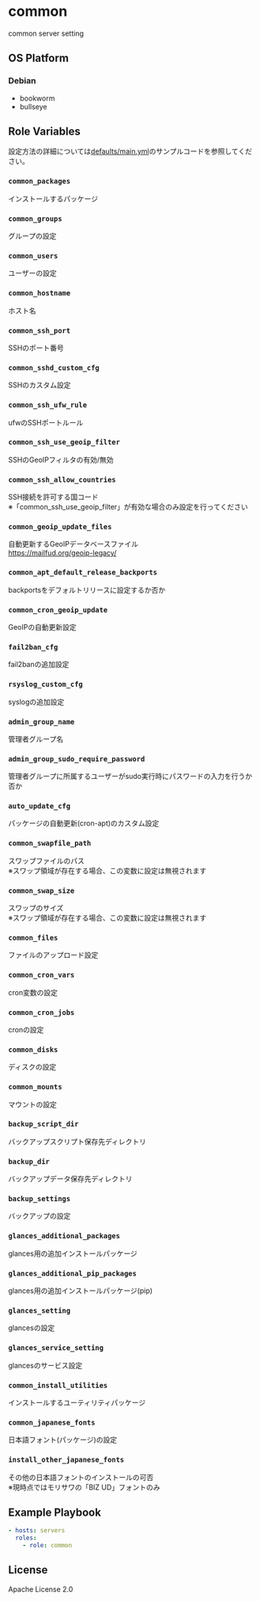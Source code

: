 common
=================

common server setting

OS Platform
-----------------

### Debian

- bookworm
- bullseye

Role Variables
--------------

設定方法の詳細については[defaults/main.yml](defaults/main.yml)のサンプルコードを参照してください。

### `common_packages`

インストールするパッケージ

### `common_groups`

グループの設定

### `common_users`

ユーザーの設定

### `common_hostname`

ホスト名

### `common_ssh_port`

SSHのポート番号

### `common_sshd_custom_cfg`

SSHのカスタム設定

### `common_ssh_ufw_rule`

ufwのSSHポートルール

### `common_ssh_use_geoip_filter`

SSHのGeoIPフィルタの有効/無効

### `common_ssh_allow_countries`

SSH接続を許可する国コード  
※「common_ssh_use_geoip_filter」が有効な場合のみ設定を行ってください

### `common_geoip_update_files`

自動更新するGeoIPデータベースファイル  
https://mailfud.org/geoip-legacy/

### `common_apt_default_release_backports`

backportsをデフォルトリリースに設定するか否か

### `common_cron_geoip_update`

GeoIPの自動更新設定

### `fail2ban_cfg`

fail2banの追加設定

### `rsyslog_custom_cfg`

syslogの追加設定

### `admin_group_name`

管理者グループ名

### `admin_group_sudo_require_password`

管理者グループに所属するユーザーがsudo実行時にパスワードの入力を行うか否か

### `auto_update_cfg`

パッケージの自動更新(cron-apt)のカスタム設定

### `common_swapfile_path`

スワップファイルのパス  
※スワップ領域が存在する場合、この変数に設定は無視されます

### `common_swap_size`

スワップのサイズ  
※スワップ領域が存在する場合、この変数に設定は無視されます

### `common_files`

ファイルのアップロード設定

### `common_cron_vars`

cron変数の設定

### `common_cron_jobs`

cronの設定

### `common_disks`

ディスクの設定

### `common_mounts`

マウントの設定

### `backup_script_dir`

バックアップスクリプト保存先ディレクトリ

### `backup_dir`

バックアップデータ保存先ディレクトリ

### `backup_settings`

バックアップの設定

### `glances_additional_packages`

glances用の追加インストールパッケージ

### `glances_additional_pip_packages`

glances用の追加インストールパッケージ(pip)

### `glances_setting`

glancesの設定

### `glances_service_setting`

glancesのサービス設定

### `common_install_utilities`

インストールするユーティリティパッケージ

### `common_japanese_fonts`

日本語フォント(パッケージ)の設定

### `install_other_japanese_fonts`

その他の日本語フォントのインストールの可否  
※現時点ではモリサワの「BIZ UD」フォントのみ

Example Playbook
--------------

```yaml
- hosts: servers
  roles:
    - role: common
```

License
--------------

Apache License 2.0
